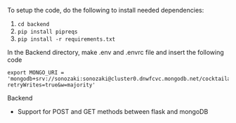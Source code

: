 To setup the code, do the following to install needed dependencies:
1) ``` cd backend ```
2) ``` pip install pipreqs ```
3) ``` pip install -r requirements.txt ```

In the Backend directory, make .env and .envrc file and insert the following code
```
export MONGO_URI = 'mongodb+srv://sonozaki:sonozaki@cluster0.dnwfcvc.mongodb.net/cocktailapi?retryWrites=true&w=majority'
```


Backend 
- Support for POST and GET methods between flask and mongoDB
